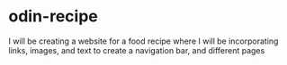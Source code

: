 # odin-recipe

I will be creating a website for a food recipe where I will be incorporating links, images, and text to create a navigation bar, and different pages
